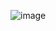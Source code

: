 ![image](https://user-images.githubusercontent.com/46557268/136405155-7ddbbf84-902c-44af-937d-6aacbecdc5fb.png)
